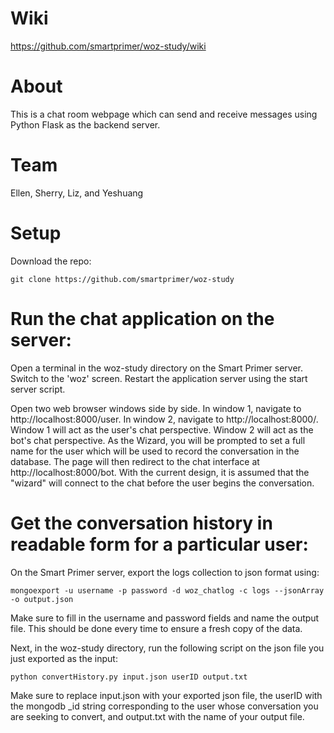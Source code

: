 # Wiki
https://github.com/smartprimer/woz-study/wiki

# About
This is a chat room webpage which can send and receive messages using Python Flask as the backend server.

# Team
Ellen, Sherry, Liz, and Yeshuang

# Setup
Download the repo:
```
git clone https://github.com/smartprimer/woz-study
```
# Run the chat application on the server:

Open a terminal in the woz-study directory on the Smart Primer server. Switch to the 'woz' screen. Restart the application server using the start server script.

Open two web browser windows side by side. In window 1, navigate to http://localhost:8000/user. In window 2, navigate to http://localhost:8000/. Window 1 will act as the user's chat perspective. Window 2 will act as the bot's chat perspective. As the Wizard, you will be prompted to set a full name for the user which will be used to record the conversation in the database. The page will then redirect to the chat interface at http://localhost:8000/bot. With the current design, it is assumed that the "wizard" will connect to the chat before the user begins the conversation.

# Get the conversation history in readable form for a particular user:

On the Smart Primer server, export the logs collection to json format using:
```
mongoexport -u username -p password -d woz_chatlog -c logs --jsonArray -o output.json
```
Make sure to fill in the username and password fields and name the output file. This should be done every time to ensure a fresh copy of the data.

Next, in the woz-study directory, run the following script on the json file you just exported as the input:
```
python convertHistory.py input.json userID output.txt
```
Make sure to replace input.json with your exported json file, the userID with the mongodb \_id string corresponding to the user whose conversation you are seeking to convert, and output.txt with the name of your output file.
